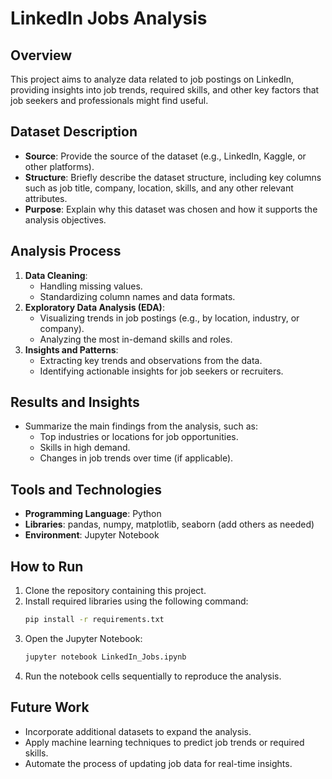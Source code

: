 # LinkedIn Jobs Analysis

## Overview
This project aims to analyze data related to job postings on LinkedIn, providing insights into job trends, required skills, and other key factors that job seekers and professionals might find useful.

## Dataset Description
- **Source**: Provide the source of the dataset (e.g., LinkedIn, Kaggle, or other platforms).
- **Structure**: Briefly describe the dataset structure, including key columns such as job title, company, location, skills, and any other relevant attributes.
- **Purpose**: Explain why this dataset was chosen and how it supports the analysis objectives.

## Analysis Process
1. **Data Cleaning**:
   - Handling missing values.
   - Standardizing column names and data formats.
2. **Exploratory Data Analysis (EDA)**:
   - Visualizing trends in job postings (e.g., by location, industry, or company).
   - Analyzing the most in-demand skills and roles.
3. **Insights and Patterns**:
   - Extracting key trends and observations from the data.
   - Identifying actionable insights for job seekers or recruiters.

## Results and Insights
- Summarize the main findings from the analysis, such as:
  - Top industries or locations for job opportunities.
  - Skills in high demand.
  - Changes in job trends over time (if applicable).

## Tools and Technologies
- **Programming Language**: Python
- **Libraries**: pandas, numpy, matplotlib, seaborn (add others as needed)
- **Environment**: Jupyter Notebook

## How to Run
1. Clone the repository containing this project.
2. Install required libraries using the following command:
   ```bash
   pip install -r requirements.txt
   ```
3. Open the Jupyter Notebook:
   ```bash
   jupyter notebook LinkedIn_Jobs.ipynb
   ```
4. Run the notebook cells sequentially to reproduce the analysis.

## Future Work
- Incorporate additional datasets to expand the analysis.
- Apply machine learning techniques to predict job trends or required skills.
- Automate the process of updating job data for real-time insights.

